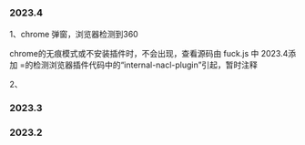 # 


### 2023.4

1、chrome 弹窗，浏览器检测到360

chrome的无痕模式或不安装插件时，不会出现，查看源码由 fuck.js 中 2023.4添加 =的检测浏览器插件代码中的“internal-nacl-plugin”引起，暂时注释

2、


### 2023.3


### 2023.2


